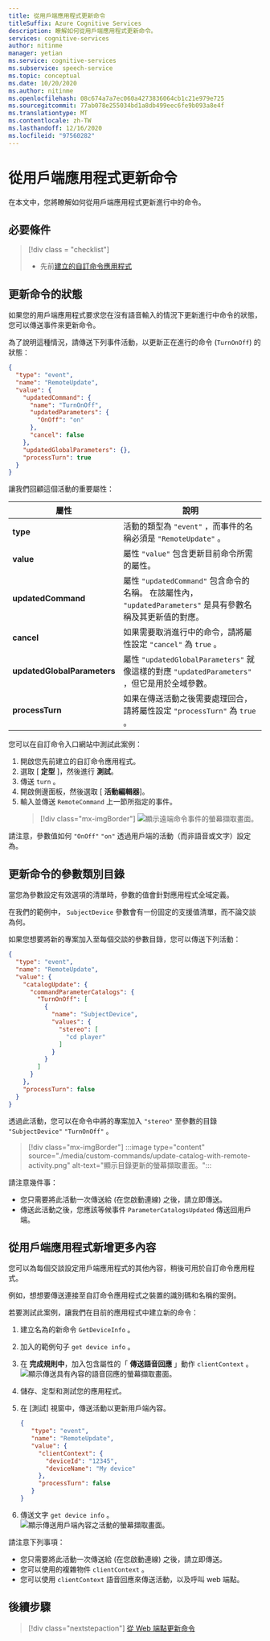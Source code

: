 ```yaml
---
title: 從用戶端應用程式更新命令
titleSuffix: Azure Cognitive Services
description: 瞭解如何從用戶端應用程式更新命令。
services: cognitive-services
author: nitinme
manager: yetian
ms.service: cognitive-services
ms.subservice: speech-service
ms.topic: conceptual
ms.date: 10/20/2020
ms.author: nitinme
ms.openlocfilehash: 08c674a7a7ec060a4273836064cb1c21e979e725
ms.sourcegitcommit: 77ab078e255034bd1a8db499eec6fe9b093a8e4f
ms.translationtype: MT
ms.contentlocale: zh-TW
ms.lasthandoff: 12/16/2020
ms.locfileid: "97560282"
---
```

# <a name="update-a-command-from-a-client-app"></a>從用戶端應用程式更新命令

在本文中，您將瞭解如何從用戶端應用程式更新進行中的命令。

## <a name="prerequisites"></a>必要條件
> [!div class = "checklist"]
> * 先前[建立的自訂命令應用程式](quickstart-custom-commands-application.md)

## <a name="update-the-state-of-a-command"></a>更新命令的狀態

如果您的用戶端應用程式要求您在沒有語音輸入的情況下更新進行中命令的狀態，您可以傳送事件來更新命令。

為了說明這種情況，請傳送下列事件活動，以更新正在進行的命令 (`TurnOnOff`) 的狀態： 

```json
{
  "type": "event",
  "name": "RemoteUpdate",
  "value": {
    "updatedCommand": {
      "name": "TurnOnOff",
      "updatedParameters": {
        "OnOff": "on"
      },
      "cancel": false
    },
    "updatedGlobalParameters": {},
    "processTurn": true
  }
}
```

讓我們回顧這個活動的重要屬性：

| 屬性 | 說明 |
| ---------------- | --------------------------------------------------------------------------------------------------------------------------- |
| **type** | 活動的類型為 `"event"` ，而事件的名稱必須是 `"RemoteUpdate"` 。 |
| **value** | 屬性 `"value"` 包含更新目前命令所需的屬性。 |
| **updatedCommand** | 屬性 `"updatedCommand"` 包含命令的名稱。 在該屬性內， `"updatedParameters"` 是具有參數名稱及其更新值的對應。 |
| **cancel** | 如果需要取消進行中的命令，請將屬性設定 `"cancel"` 為 `true` 。 |
| **updatedGlobalParameters** | 屬性 `"updatedGlobalParameters"` 就像這樣的對應 `"updatedParameters"` ，但它是用於全域參數。 |
| **processTurn** | 如果在傳送活動之後需要處理回合，請將屬性設定 `"processTurn"` 為 `true` 。 |

您可以在自訂命令入口網站中測試此案例：

1. 開啟您先前建立的自訂命令應用程式。 
1. 選取 [ **定型** ]，然後進行 **測試**。
1. 傳送 `turn` 。
1. 開啟側邊面板，然後選取 [ **活動編輯器**]。
1. 輸入並傳送 `RemoteCommand` 上一節所指定的事件。
    > [!div class="mx-imgBorder"]
    > ![顯示遠端命令事件的螢幕擷取畫面。](media/custom-commands/send-remote-command-activity.png)

請注意，參數值如何 `"OnOff"` `"on"` 透過用戶端的活動（而非語音或文字）設定為。

## <a name="update-the-catalog-of-the-parameter-for-a-command"></a>更新命令的參數類別目錄

當您為參數設定有效選項的清單時，參數的值會針對應用程式全域定義。 

在我們的範例中， `SubjectDevice` 參數會有一份固定的支援值清單，而不論交談為何。

如果您想要將新的專案加入至每個交談的參數目錄，您可以傳送下列活動：

```json
{
  "type": "event",
  "name": "RemoteUpdate",
  "value": {
    "catalogUpdate": {
      "commandParameterCatalogs": {
        "TurnOnOff": [
          {
            "name": "SubjectDevice",
            "values": {
              "stereo": [
                "cd player"
              ]
            }
          }
        ]
      }
    },
    "processTurn": false
  }
}
```
透過此活動，您可以在命令中將的專案加入 `"stereo"` 至參數的目錄 `"SubjectDevice"` `"TurnOnOff"` 。

> [!div class="mx-imgBorder"]
> :::image type="content" source="./media/custom-commands/update-catalog-with-remote-activity.png" alt-text="顯示目錄更新的螢幕擷取畫面。":::

請注意幾件事：
- 您只需要將此活動一次傳送給 (在您啟動連線) 之後，請立即傳送。
- 傳送此活動之後，您應該等候事件 `ParameterCatalogsUpdated` 傳送回用戶端。

## <a name="add-more-context-from-the-client-application"></a>從用戶端應用程式新增更多內容

您可以為每個交談設定用戶端應用程式的其他內容，稍後可用於自訂命令應用程式。 

例如，想想要傳送連接至自訂命令應用程式之裝置的識別碼和名稱的案例。

若要測試此案例，讓我們在目前的應用程式中建立新的命令：
1. 建立名為的新命令 `GetDeviceInfo` 。
1. 加入的範例句子 `get device info` 。
1. 在 **完成規則中**，加入包含屬性的「 **傳送語音回應** 」動作 `clientContext` 。
   ![顯示傳送具有內容的語音回應的螢幕擷取畫面。](media/custom-commands/send-speech-response-context.png)
1. 儲存、定型和測試您的應用程式。
1. 在 [測試] 視窗中，傳送活動以更新用戶端內容。

    ```json
    {
       "type": "event",
       "name": "RemoteUpdate",
       "value": {
         "clientContext": {
           "deviceId": "12345",
           "deviceName": "My device"
         },
         "processTurn": false
       }
    }
    ```
1. 傳送文字 `get device info` 。
   ![顯示傳送用戶端內容之活動的螢幕擷取畫面。](media/custom-commands/send-client-context-activity.png)

請注意下列事項：
- 您只需要將此活動一次傳送給 (在您啟動連線) 之後，請立即傳送。
- 您可以使用的複雜物件 `clientContext` 。
- 您可以使用 `clientContext` 語音回應來傳送活動，以及呼叫 web 端點。

## <a name="next-steps"></a>後續步驟

> [!div class="nextstepaction"]
> [從 Web 端點更新命令](./how-to-custom-commands-update-command-from-web-endpoint.md)
